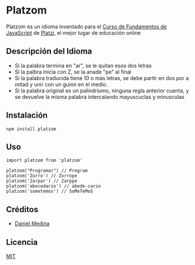 # Platzom

Platzom es un idioma inventado para el [Curso de Fundamentos de JavaScript](https://platzi.com/js) de [Platzi](https://platzi.com), el mejor lugar de educación online

## Descripción del Idioma

- Si la palabra termina en "ar", se le quitan esos dos letras
- Si la palbra inicia con Z, se la anade "pe" al final
- Si la palabra traducida tiene 10 o más letras, se debe partir en dos por a mitad y unir con un guion en el medio.
- Si la palabra original es un palindriomo, ninguna regla anterior cuenta, y se devuelve la misma palabra intercalando mayuscuclas y minusculas


## Instalación

```
npm install platzom
```

## Uso

```
import platzom from 'platzom'

platzom("Programar") // Program
platzom('Zorro') // Zorrope
platzom('Zarpar') // Zarppe
platzom('abecedario') // abede-cario
platzom('sometemos') // SoMeTeMoS
```

##  Créditos
- [Daniel Medina](https://twitter.com/@danielmedinagi)

## Licencia
[MIT](https://opensource.org/licenses/MIT)